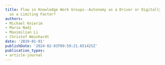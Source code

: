 ```yaml
---
title: Flow in Knowledge Work Groups--Autonomy as a Driver or Digitally Mediated Communication
  as a Limiting Factor?
authors:
- Michael Knierim
- Mario Nadj
- Maximilian Li
- Christof Weinhardt
date: '2019-01-01'
publishDate: '2024-02-03T09:59:21.651425Z'
publication_types:
- article-journal
---
```

